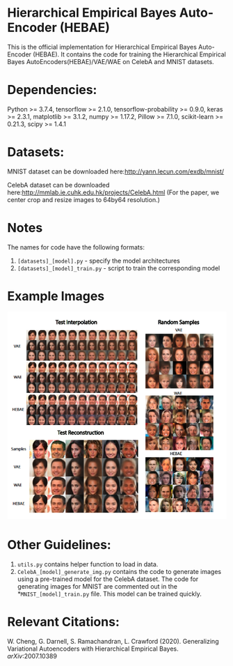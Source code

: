 # Hierarchical Empirical Bayes Auto-Encoder (HEBAE)
This is the official implementation for Hierarchical Empirical Bayes Auto-Encoder (HEBAE). It contains the code for training the Hierarchical Empirical Bayes AutoEncoders(HEBAE)/VAE/WAE on CelebA and MNIST datasets.

# Dependencies:
Python >= 3.7.4,
tensorflow >= 2.1.0,
tensorflow-probability >= 0.9.0,
keras >= 2.3.1,
matplotlib >= 3.1.2,
numpy >= 1.17.2,
Pillow >= 7.1.0,
scikit-learn >= 0.21.3,
scipy >= 1.4.1

# Datasets:
MNIST dataset can be downloaded here:http://yann.lecun.com/exdb/mnist/

CelebA dataset can be downloaded here:http://mmlab.ie.cuhk.edu.hk/projects/CelebA.html (For the paper, we center crop and resize images to 64by64 resolution.)

# Notes
The names for code have the following formats:
1. `[datasets]_[model].py` - specify the model architectures
2. `[datasets]_[model]_train.py` - script to train the corresponding model

# Example Images
![alt text](CelebA_images.png)

# Other Guidelines:
1. `utils.py` contains helper function to load in data.
2. `CelebA_[model]_generate_img.py` contains the code to generate images using a pre-trained model for the CelebA dataset. The code for generating images for MNIST are commented out in the *`MNIST_[model]_train.py` file. This model can be trained quickly.

# Relevant Citations:
W. Cheng, G. Darnell, S. Ramachandran, L. Crawford (2020). Generalizing Variational Autoencoders with Hierarchical Empirical Bayes. _arXiv_:2007.10389
